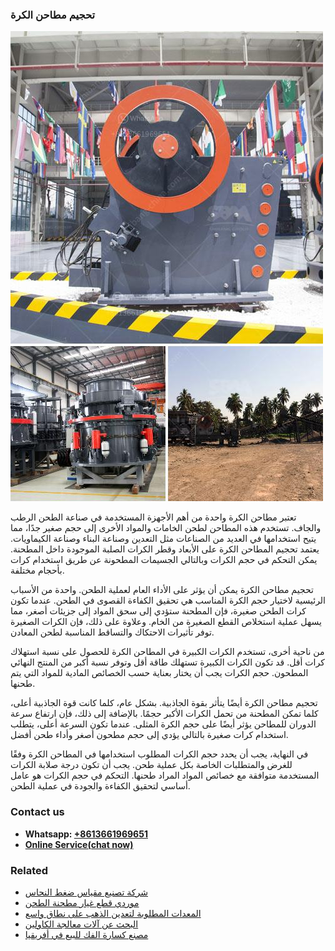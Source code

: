 <h3>تحجيم مطاحن الكرة</h3><img src='1701850645.jpg' alt=''><p>تعتبر مطاحن الكرة واحدة من أهم الأجهزة المستخدمة في صناعة الطحن الرطب والجاف. تستخدم هذه المطاحن لطحن الخامات والمواد الأخرى إلى حجم صغير جدًا، مما يتيح استخدامها في العديد من الصناعات مثل التعدين وصناعة البناء وصناعة الكيماويات. يعتمد تحجيم المطاحن الكرة على الأبعاد وقطر الكرات الصلبة الموجودة داخل المطحنة. يمكن التحكم في حجم الكرات وبالتالي الجسيمات المطحونة عن طريق استخدام كرات بأحجام مختلفة.</p><p>تحجيم مطاحن الكرة يمكن أن يؤثر على الأداء العام لعملية الطحن. واحدة من الأسباب الرئيسية لاختيار حجم الكرة المناسب هي تحقيق الكفاءة القصوى في الطحن. عندما تكون كرات الطحن صغيرة، فإن المطحنة ستؤدي إلى سحق المواد إلى جزيئات أصغر، مما يسهل عملية استخلاص القطع الصغيرة من الخام. وعلاوة على ذلك، فإن الكرات الصغيرة توفر تأثيرات الاحتكاك والتساقط المناسبة لطحن المعادن.</p><p>من ناحية أخرى، تستخدم الكرات الكبيرة في المطاحن الكرة للحصول على نسبة استهلاك كرات أقل. قد تكون الكرات الكبيرة تستهلك طاقة أقل وتوفر نسبة أكبر من المنتج النهائي المطحون. حجم الكرات يجب أن يختار بعناية حسب الخصائص المادية للمواد التي يتم طحنها.</p><p>تحجيم مطاحن الكرة أيضًا يتأثر بقوة الجاذبية. بشكل عام، كلما كانت قوة الجاذبية أعلى، كلما تمكن المطحنة من تحمل الكرات الأكبر حجمًا. بالإضافة إلى ذلك، فإن ارتفاع سرعة الدوران للمطاحن يؤثر أيضًا على حجم الكرة المثلى. عندما تكون السرعة أعلى، يتطلب استخدام كرات صغيرة بالتالي يؤدي إلى حجم مطحون أصغر وأداء طحن أفضل.</p><p>في النهاية، يجب أن يحدد حجم الكرات المطلوب استخدامها في المطاحن الكرة وفقًا للغرض والمتطلبات الخاصة بكل عملية طحن. يجب أن تكون درجة صلابة الكرات المستخدمة متوافقة مع خصائص المواد المراد طحنها. التحكم في حجم الكرات هو عامل أساسي لتحقيق الكفاءة والجودة في عملية الطحن.</p><h3>Contact us</h3><ul><li><strong>Whatsapp:&nbsp;<a href="https://wa.me/8613661969651">+8613661969651</a></strong></li><li><a href="https://swt.shibang-china.com/?git&amp;zhl&amp;تحجيم مطاحن الكرة"><strong>Online Service(chat now)</strong></a></li></ul><h3>Related</h3><ul><li><a href='شركة تصنيع مقياس ضغط النحاس.md'>شركة تصنيع مقياس ضغط النحاس</a></li><li><a href='موردي قطع غيار مطحنة الطحن.md'>موردي قطع غيار مطحنة الطحن</a></li><li><a href='المعدات المطلوبة لتعدين الذهب على نطاق واسع.md'>المعدات المطلوبة لتعدين الذهب على نطاق واسع</a></li><li><a href='البحث عن آلات معالجة الكاولين.md'>البحث عن آلات معالجة الكاولين</a></li><li><a href='مصنع كسارة الفك للبيع في أفريقيا.md'>مصنع كسارة الفك للبيع في أفريقيا</a></li></ul>